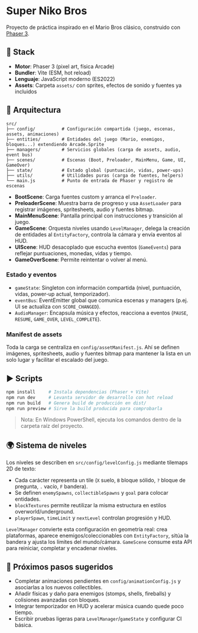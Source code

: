 # Super Niko Bros

Proyecto de práctica inspirado en el Mario Bros clásico, construido con [Phaser 3](https://phaser.io/).

## 🚀 Stack

- **Motor**: Phaser 3 (pixel art, física Arcade)
- **Bundler**: Vite (ESM, hot reload)
- **Lenguaje**: JavaScript moderno (ES2022)
- **Assets**: Carpeta `assets/` con sprites, efectos de sonido y fuentes ya incluidos

## 🧱 Arquitectura

```
src/
├── config/          # Configuración compartida (juego, escenas, assets, animaciones)
├── entities/        # Entidades del juego (Mario, enemigos, bloques...) extendiendo Arcade.Sprite
├── managers/        # Servicios globales (carga de assets, audio, event bus)
├── scenes/          # Escenas (Boot, Preloader, MainMenu, Game, UI, GameOver)
├── state/           # Estado global (puntuación, vidas, power-ups)
├── utils/           # Utilidades puras (carga de fuentes, helpers)
└── main.js          # Punto de entrada de Phaser y registro de escenas
```

- **BootScene**: Carga fuentes custom y arranca el `Preloader`.
- **PreloaderScene**: Muestra barra de progreso y usa `AssetLoader` para registrar imágenes, spritesheets, audio y fuentes bitmap.
- **MainMenuScene**: Pantalla principal con instrucciones y transición al juego.
- **GameScene**: Orquesta niveles usando `LevelManager`, delega la creación de entidades al `EntityFactory`, controla la cámara y envía eventos al HUD.
- **UIScene**: HUD desacoplado que escucha eventos (`GameEvents`) para reflejar puntuaciones, monedas, vidas y tiempo.
- **GameOverScene**: Permite reintentar o volver al menú.

### Estado y eventos

- `gameState`: Singleton con información compartida (nivel, puntuación, vidas, power-up actual, temporizador).
- `eventBus`: EventEmitter global que comunica escenas y managers (p.ej. UI se actualiza con `SCORE_CHANGED`).
- `AudioManager`: Encapsula música y efectos, reacciona a eventos (`PAUSE`, `RESUME`, `GAME_OVER`, `LEVEL_COMPLETE`).

### Manifest de assets

Toda la carga se centraliza en `config/assetManifest.js`. Ahí se definen imágenes, spritesheets, audio y fuentes bitmap para mantener la lista en un solo lugar y facilitar el escalado del juego.

## ▶️ Scripts

```bash
npm install     # Instala dependencias (Phaser + Vite)
npm run dev     # Levanta servidor de desarrollo con hot reload
npm run build   # Genera build de producción en dist/
npm run preview # Sirve la build producida para comprobarla
```

> Nota: En Windows PowerShell, ejecuta los comandos dentro de la carpeta raíz del proyecto.

## 🌍 Sistema de niveles

Los niveles se describen en `src/config/levelConfig.js` mediante tilemaps 2D de texto:

- Cada carácter representa un tile (`X` suelo, `B` bloque sólido, `?` bloque de pregunta, `.` vacío, `F` bandera).
- Se definen `enemySpawns`, `collectibleSpawns` y `goal` para colocar entidades.
- `blockTextures` permite reutilizar la misma estructura en estilos overworld/underground.
- `playerSpawn`, `timeLimit` y `nextLevel` controlan progresión y HUD.

`LevelManager` convierte esta configuración en geometría real: crea plataformas, aparece enemigos/coleccionables con `EntityFactory`, sitúa la bandera y ajusta los límites del mundo/cámara. `GameScene` consume esta API para reiniciar, completar y encadenar niveles.

## 🧪 Próximos pasos sugeridos

- Completar animaciones pendientes en `config/animationConfig.js` y asociarlas a los nuevos collectibles.
- Añadir físicas y daño para enemigos (stomps, shells, fireballs) y colisiones avanzadas con bloques.
- Integrar temporizador en HUD y acelerar música cuando quede poco tiempo.
- Escribir pruebas ligeras para `LevelManager`/`gameState` y configurar CI básica.

